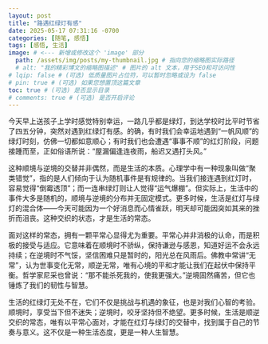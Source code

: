 ```yaml
---
layout: post
title: "路遇红绿灯有感"
date: 2025-05-17 07:31:16 -0700
categories: [随笔, 感悟]
tags: [感悟, 生活]
image: # <--- 新增或修改这个 'image' 部分 
  path: /assets/img/posts/my-thumbnail.jpg # 指向您的缩略图实际路径 
  # alt: "我的精彩博文的缩略图描述" # 图片的 alt 文本，用于SEO和可访问性 
# lqip: false # (可选) 低质量图片占位符，可以暂时忽略或设为 false 
# pin: true # (可选) 如果您想置顶这篇文章 
toc: true # (可选) 是否显示目录 
# comments: true # (可选) 是否开启评论
---
```


今天早上送孩子上学时感觉特别幸运，一路几乎都是绿灯，到达学校时比平时节省了四五分钟，突然对遇到红绿灯有感。的确，有时我们会幸运地遇到“一帆风顺”的绿灯时刻，仿佛一切都如意顺心；有时我们也会遭遇“事事不顺”的红灯阶段，问题接踵而至，正如俗语所说：“屋漏偏逢连夜雨，船迟又遇打头风。”

这种顺境与逆境的交替并非偶然，而是生活的本质。心理学中有一种现象叫做“聚类错觉”，指的是人们倾向于认为随机事件是有规律的。当我们接连遇到红灯时，容易觉得“倒霉透顶”；而一连串绿灯则让人觉得“运气爆棚”。但实际上，生活中的事件大多是随机的，顺境与逆境的分布并无固定模式。更多时候，生活是红灯与绿灯的混合体——今天可能因为一个好消息而心情雀跃，明天却可能因突如其来的挫折而沮丧。这种交织的状态，才是生活的常态。

面对这样的常态，拥有一颗平常心显得尤为重要。平常心并非消极的认命，而是积极的接受与适应。它意味着在顺境时不骄纵，保持谦逊与感恩，知道好运不会永远持续；在逆境时不气馁，坚信困难只是暂时的，阳光总在风雨后。佛教中常讲“无常”，认为世事变化无常，顺逆无常，唯有心境的平和才能让我们在起伏中保持平衡。哲学家尼采也曾说：“那不能杀死我的，使我更强大。”逆境固然痛苦，但它也锤炼了我们的韧性与智慧。

生活的红绿灯无处不在，它们不仅是挑战与机遇的象征，也是对我们心智的考验。顺境时，享受当下但不迷失；逆境时，咬牙坚持但不绝望。更多时候，生活是顺逆交织的常态，唯有以平常心面对，才能在红灯与绿灯的交替中，找到属于自己的节奏与意义。这不仅是一种生活态度，更是一种人生智慧。